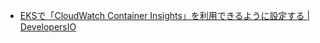 - [EKSで「CloudWatch Container Insights」を利用できるように設定する | DevelopersIO](https://dev.classmethod.jp/articles/cloudwatch-container-insights-eks/)